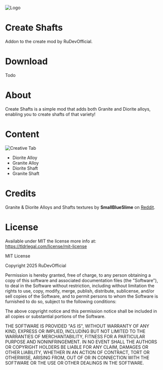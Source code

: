 
![Logo](https://i.imgur.com/oc53tcF.png)

# Create Shafts

Addon to the create mod by RuDevOfficial.

# Download

Todo

# About

Create Shafts is a simple mod that adds both Granite and Diorite alloys, enabling you to create shafts of that variety!

# Content
![Creative Tab](https://i.imgur.com/O4tzyOs.png)

- Diorite Alloy
- Granite Alloy
- Diorite Shaft
- Granite Shaft

# Credits

Granite & Diorite Alloys and Shafts textures by **SmallBlueSlime** on [Reddit](https://www.reddit.com/user/SmallBlueSlime/).



# License

Available under MIT the license more info at: https://tldrlegal.com/license/mit-license

MIT License

Copyright 2025 RuDevOfficial

Permission is hereby granted, free of charge, to any person obtaining a copy of this software and associated documentation files (the "Software"), to deal in the Software without restriction, including without limitation the rights to use, copy, modify, merge, publish, distribute, sublicense, and/or sell copies of the Software, and to permit persons to whom the Software is furnished to do so, subject to the following conditions:

The above copyright notice and this permission notice shall be included in all copies or substantial portions of the Software.

THE SOFTWARE IS PROVIDED "AS IS", WITHOUT WARRANTY OF ANY KIND, EXPRESS OR IMPLIED, INCLUDING BUT NOT LIMITED TO THE WARRANTIES OF MERCHANTABILITY, FITNESS FOR A PARTICULAR PURPOSE AND NONINFRINGEMENT. IN NO EVENT SHALL THE AUTHORS OR COPYRIGHT HOLDERS BE LIABLE FOR ANY CLAIM, DAMAGES OR OTHER LIABILITY, WHETHER IN AN ACTION OF CONTRACT, TORT OR OTHERWISE, ARISING FROM, OUT OF OR IN CONNECTION WITH THE SOFTWARE OR THE USE OR OTHER DEALINGS IN THE SOFTWARE.